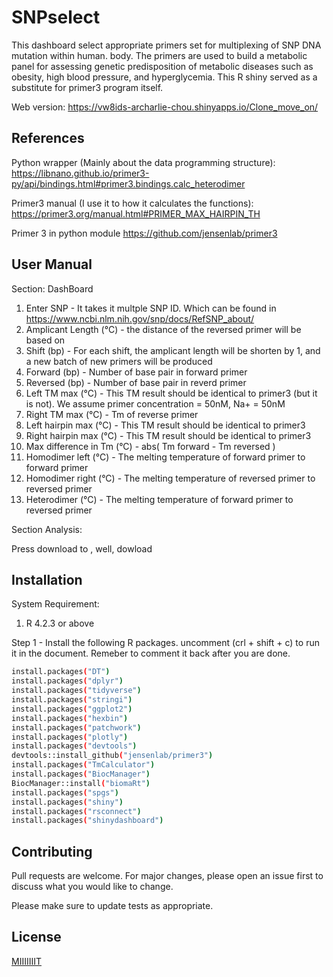 # SNPselect

This dashboard select appropriate primers set for multiplexing of SNP DNA mutation within human.  body. The primers are used to build a metabolic panel for assessing genetic predisposition of metabolic diseases such as obesity, high blood pressure, and hyperglycemia. This R shiny served as a substitute for primer3 program itself.

Web version: https://vw8ids-archarlie-chou.shinyapps.io/Clone_move_on/

## References

Python wrapper (Mainly about the data programming structure): 
https://libnano.github.io/primer3-py/api/bindings.html#primer3.bindings.calc_heterodimer


Primer3 manual (I use it to how it calculates the functions):
https://primer3.org/manual.html#PRIMER_MAX_HAIRPIN_TH

Primer 3 in python module  https://github.com/jensenlab/primer3

## User Manual

Section: DashBoard

1. Enter SNP - It takes it multple SNP ID. Which can be found in https://www.ncbi.nlm.nih.gov/snp/docs/RefSNP_about/
2. Amplicant Length (°C) - the distance of the reversed primer will be based on
3. Shift (bp) - For each shift, the amplicant length will be shorten by 1, and a new batch of new primers will be produced
4. Forward (bp) - Number of base pair in forward primer
5. Reversed (bp) - Number of base pair in reverd primer
6. Left TM max (°C) - This TM result should be identical to primer3 (but it is not). We assume primer concentration = 50nM, Na+ = 50nM
7. Right TM max (°C) - Tm of reverse primer
8. Left hairpin max (°C) - This TM result should be identical to primer3
9. Right hairpin max (°C) - This TM result should be identical to primer3
10. Max difference in Tm (°C) - abs( Tm forward - Tm reversed )
11. Homodimer left (°C) - The melting temperature of forward primer to forward primer
12. Homodimer right (°C) - The melting temperature of reversed primer to reversed primer
13. Heterodimer (°C) - The melting temperature of forward primer to reversed primer

Section Analysis:

Press download to , well, dowload

## Installation

System Requirement:
1. R 4.2.3 or above

Step 1 - Install the following R packages. uncomment (crl + shift + c) to run it in the document. Remeber to comment it back after you are done.

```bash
install.packages("DT")
install.packages("dplyr")
install.packages("tidyverse")
install.packages("stringi")
install.packages("ggplot2")
install.packages("hexbin")
install.packages("patchwork")
install.packages("plotly")
install.packages("devtools")
devtools::install_github("jensenlab/primer3")
install.packages("TmCalculator")
install.packages("BiocManager")
BiocManager::install("biomaRt")
install.packages("spgs")
install.packages("shiny")
install.packages("rsconnect")
install.packages("shinydashboard")
```





## Contributing

Pull requests are welcome. For major changes, please open an issue first
to discuss what you would like to change.

Please make sure to update tests as appropriate.

## License

[MIIIIIIIT](https://choosealicense.com/licenses/mit/)
